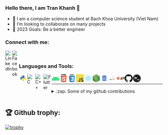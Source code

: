 ### Hello there, I am Tran Khanh 👋

- 🔭 I am a computer science student at Bach Khoa University (Viet Nam)
- 👯 I’m looking to collaborate on many projects
- 🥅 2023 Goals: Be a better engineer

### Connect with me:

[<img align="left" alt="LinkedIn" width="22px" src="https://cdn.jsdelivr.net/npm/simple-icons@v3/icons/linkedin.svg" />][linkedin]
[<img align="left" alt="Facebook" width="22px" src="https://img.icons8.com/fluent/48/000000/facebook-new.png"/>][facebook]

<br />

### Languages and Tools:
[<img align="left" alt="Python" width="26px" src="https://raw.githubusercontent.com/github/explore/80688e429a7d4ef2fca1e82350fe8e3517d3494d/topics/python/python.png" />][github]
[<img align="left" alt="C" width="26px" src="https://img.icons8.com/color/48/000000/c-programming.png"/>][github]
[<img align="left" alt="C++" width="26px" src="https://img.icons8.com/color/48/000000/c-plus-plus-logo.png"/>][github]
[<img align="left" alt="Flutter" width="26px" src="https://img.icons8.com/color/48/000000/flutter.png"/>][github]
[<img align="left" alt="Android" width="26px" src="https://raw.githubusercontent.com/github/explore/80688e429a7d4ef2fca1e82350fe8e3517d3494d/topics/android/android.png"/>][github]
[<img align="left" alt="HTML5" width="26px" src="https://raw.githubusercontent.com/github/explore/80688e429a7d4ef2fca1e82350fe8e3517d3494d/topics/html/html.png" />][github]
[<img align="left" alt="CSS3" width="26px" src="https://raw.githubusercontent.com/github/explore/80688e429a7d4ef2fca1e82350fe8e3517d3494d/topics/css/css.png" />][github]
[<img align="left" alt="JavaScript" width="26px" src="https://raw.githubusercontent.com/github/explore/80688e429a7d4ef2fca1e82350fe8e3517d3494d/topics/javascript/javascript.png" />][github]
[<img align="left" alt="React" width="26px" src="https://raw.githubusercontent.com/github/explore/80688e429a7d4ef2fca1e82350fe8e3517d3494d/topics/react/react.png" />][github]
[<img align="left" alt="Node.js" width="26px" src="https://raw.githubusercontent.com/github/explore/80688e429a7d4ef2fca1e82350fe8e3517d3494d/topics/nodejs/nodejs.png" />][github]
[<img align="left" alt="SQL" width="26px" src="https://raw.githubusercontent.com/github/explore/80688e429a7d4ef2fca1e82350fe8e3517d3494d/topics/sql/sql.png" />][github]
[<img align="left" alt="MySQL" width="26px" src="https://raw.githubusercontent.com/github/explore/80688e429a7d4ef2fca1e82350fe8e3517d3494d/topics/mysql/mysql.png" />][github]
[<img align="left" alt="Git" width="26px" src="https://raw.githubusercontent.com/github/explore/80688e429a7d4ef2fca1e82350fe8e3517d3494d/topics/git/git.png" />][github]
[<img align="left" alt="GitHub" width="26px" src="https://raw.githubusercontent.com/github/explore/78df643247d429f6cc873026c0622819ad797942/topics/github/github.png" />][github]
[<img align="left" alt="Terminal" width="26px" src="https://raw.githubusercontent.com/github/explore/80688e429a7d4ef2fca1e82350fe8e3517d3494d/topics/terminal/terminal.png" />][github]

<br />

---

<details>
  <summary>:zap: Some of my github contributions</summary>
  
<!--START_SECTION:activity-->
1. 🎥 Video Streaming [khanhdk0000/video_streaming](https://github.com/khanhdk0000/video_streaming)
2. 🥗 Healthy Diet App [AagonP/Healthee-PSE-SE-Assignment](https://github.com/AagonP/Healthee-PSE-SE-Assignment)
3. Scheduler with deep reinforcement learning [AagonP/Scheduler-with-Deep-RL](https://github.com/AagonP/Scheduler-with-Deep-RL)
<!--END_SECTION:activity-->

</details>

<br />

## 🏆 Github trophy:
[![trophy](https://github-profile-trophy.vercel.app/?username=ryo-ma)](https://github.com/ryo-ma/github-profile-trophy)


<!-- <details>
  <summary>:zap: GitHub Stats</summary>

  <img align="left" alt="codeSTACKr's GitHub Stats" src="https://github-readme-stats.codestackr.vercel.app/api?username=codeSTACKr&show_icons=true&hide_border=true" />

</details> -->

[github]: https://github.com/khanhdk0000
[facebook]: https://www.facebook.com/khanhdangdk0000/
[linkedin]: https://www.linkedin.com/in/tran-khanh-dang-6031a8175/

